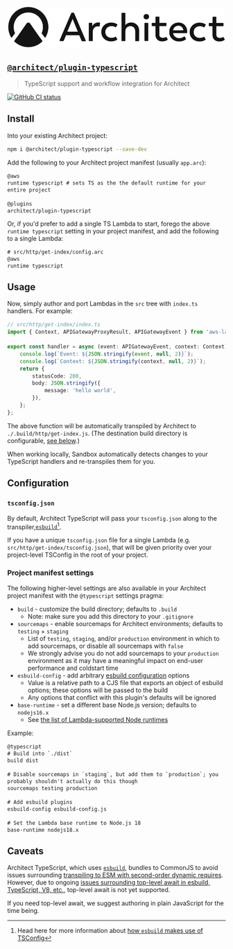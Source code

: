 <p align="center">
<picture>
  <source media="(prefers-color-scheme: dark)" srcset="https://github.com/architect/assets.arc.codes/raw/main/public/architect-logo-light-500b%402x.png">
  <img alt="Architect Logo" width="500px" src="https://github.com/architect/assets.arc.codes/raw/main/public/architect-logo-500b%402x.png">
</picture>
</p>

## [`@architect/plugin-typescript`](https://www.npmjs.com/package/@architect/plugin-typescript)

> TypeScript support and workflow integration for Architect

[![GitHub CI status](https://github.com/architect/plugin-typescript/workflows/Node%20CI/badge.svg)](https://github.com/architect/plugin-typescript/actions?query=workflow%3A%22Node+CI%22)


## Install

Into your existing Architect project:

```sh
npm i @architect/plugin-typescript --save-dev
```

Add the following to your Architect project manifest (usually `app.arc`):

```arc
@aws
runtime typescript # sets TS as the the default runtime for your entire project

@plugins
architect/plugin-typescript
```

Or, if you'd prefer to add a single TS Lambda to start, forego the above `runtime typescript` setting in your project manifest, and add the following to a single Lambda:

```arc
# src/http/get-index/config.arc
@aws
runtime typescript
```


## Usage

Now, simply author and port Lambdas in the `src` tree with `index.ts` handlers. For example:

```ts
// src/http/get-index/index.ts
import { Context, APIGatewayProxyResult, APIGatewayEvent } from 'aws-lambda';

export const handler = async (event: APIGatewayEvent, context: Context): Promise<APIGatewayProxyResult> => {
    console.log(`Event: ${JSON.stringify(event, null, 2)}`);
    console.log(`Context: ${JSON.stringify(context, null, 2)}`);
    return {
        statusCode: 200,
        body: JSON.stringify({
            message: 'hello world',
        }),
    };
};
```

The above function will be automatically transpiled by Architect to `./.build/http/get-index.js`. (The destination build directory is configurable, [see below](#configuration).)

When working locally, Sandbox automatically detects changes to your TypeScript handlers and re-transpiles them for you.


## Configuration

### `tsconfig.json`

By default, Architect TypeScript will pass your `tsconfig.json` along to the transpiler,[`esbuild`](https://esbuild.github.io/)[^1].

If you have a unique `tsconfig.json` file for a single Lambda (e.g. `src/http/get-index/tsconfig.json`), that will be given priority over your project-level TSConfig in the root of your project.


### Project manifest settings

The following higher-level settings are also available in your Architect project manifest with the `@typescript` settings pragma:
- `build` - customize the build directory; defaults to `.build`
  - Note: make sure you add this directory to your `.gitignore`
- `sourcemaps` - enable sourcemaps for Architect environments; defaults to `testing` + `staging`
  - List of `testing`, `staging`, and/or `production` environment in which to add sourcemaps, or disable all sourcemaps with `false`
  - We strongly advise you do not add sourcemaps to your `production` environment as it may have a meaningful impact on end-user performance and coldstart time
- `esbuild-config` - add arbitrary [esbuild configuration](https://esbuild.github.io/api/) options
  - Value is a relative path to a CJS file that exports an object of esbuild options; these options will be passed to the build
  - Any options that conflict with this plugin's defaults will be ignored
- `base-runtime` - set a different base Node.js version; defaults to `nodejs16.x`
  - See [the list of Lambda-supported Node runtimes](https://docs.aws.amazon.com/lambda/latest/dg/lambda-runtimes.html)

Example:

```arc
@typescript
# Build into `./dist`
build dist

# Disable sourcemaps in `staging`, but add them to `production`; you probably shouldn't actually do this though
sourcemaps testing production

# Add esbuild plugins
esbuild-config esbuild-config.js

# Set the Lambda base runtime to Node.js 18
base-runtime nodejs18.x
```


## Caveats

Architect TypeScript, which uses [`esbuild`](https://esbuild.github.io/), bundles to CommonJS to avoid issues surrounding [transpiling to ESM with second-order dynamic requires](https://github.com/evanw/esbuild/issues/1921). However, due to ongoing [issues surrounding top-level await in esbuild, TypeScript, V8, etc.](https://github.com/evanw/esbuild/issues/253), top-level await is not yet supported.

If you need top-level await, we suggest authoring in plain JavaScript for the time being.


[^1]: Head here for more information about [how `esbuild` makes use of TSConfig](https://esbuild.github.io/api/#tsconfig)
